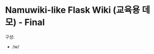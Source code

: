 # Namuwiki-like Flask Wiki (교육용 데모) - Final

구성:
- /w/<title> : 문서 보기 (없는 문서면 편집으로 유도)
- /edit/<title> : 편집/생성 (제목 변경 가능, 충돌 검사)
- /delete/<title> : POST로 삭제 (홈으로 리다이렉트)
- 제목 기반 URL 사용 (인코딩 처리) - 공백, 특수문자 주의

실행:
$ python3 -m venv venv
$ source venv/bin/activate
$ pip install -r requirements.txt
$ python app.py
